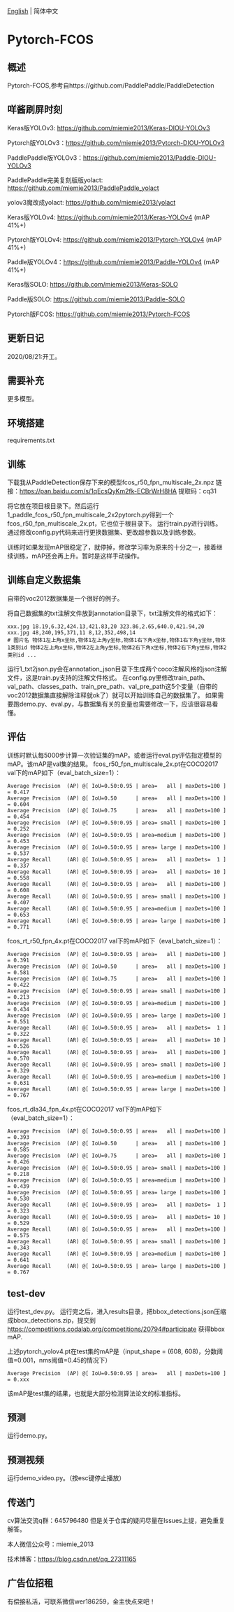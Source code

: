 [English](README_en.md) | 简体中文

# Pytorch-FCOS

## 概述
Pytorch-FCOS,参考自https://github.com/PaddlePaddle/PaddleDetection

## 咩酱刷屏时刻

Keras版YOLOv3: https://github.com/miemie2013/Keras-DIOU-YOLOv3

Pytorch版YOLOv3：https://github.com/miemie2013/Pytorch-DIOU-YOLOv3

PaddlePaddle版YOLOv3：https://github.com/miemie2013/Paddle-DIOU-YOLOv3

PaddlePaddle完美复刻版版yolact: https://github.com/miemie2013/PaddlePaddle_yolact

yolov3魔改成yolact: https://github.com/miemie2013/yolact

Keras版YOLOv4: https://github.com/miemie2013/Keras-YOLOv4 (mAP 41%+)

Pytorch版YOLOv4: https://github.com/miemie2013/Pytorch-YOLOv4 (mAP 41%+)

Paddle版YOLOv4：https://github.com/miemie2013/Paddle-YOLOv4 (mAP 41%+)

Keras版SOLO: https://github.com/miemie2013/Keras-SOLO

Paddle版SOLO: https://github.com/miemie2013/Paddle-SOLO

Pytorch版FCOS: https://github.com/miemie2013/Pytorch-FCOS

## 更新日记

2020/08/21:开工。

## 需要补充

更多模型。

## 环境搭建

requirements.txt

## 训练
下载我从PaddleDetection保存下来的模型fcos_r50_fpn_multiscale_2x.npz
链接：https://pan.baidu.com/s/1qEcsQyKm2fk-ECBrWrH8HA
提取码：cq31

将它放在项目根目录下。然后运行1_paddle_fcos_r50_fpn_multiscale_2x2pytorch.py得到一个fcos_r50_fpn_multiscale_2x.pt，它也位于根目录下。
运行train.py进行训练。通过修改config.py代码来进行更换数据集、更改超参数以及训练参数。

训练时如果发现mAP很稳定了，就停掉，修改学习率为原来的十分之一，接着继续训练，mAP还会再上升。暂时是这样手动操作。

## 训练自定义数据集
自带的voc2012数据集是一个很好的例子。

将自己数据集的txt注解文件放到annotation目录下，txt注解文件的格式如下：
```
xxx.jpg 18.19,6.32,424.13,421.83,20 323.86,2.65,640.0,421.94,20
xxx.jpg 48,240,195,371,11 8,12,352,498,14
# 图片名 物体1左上角x坐标,物体1左上角y坐标,物体1右下角x坐标,物体1右下角y坐标,物体1类别id 物体2左上角x坐标,物体2左上角y坐标,物体2右下角x坐标,物体2右下角y坐标,物体2类别id ...
```
运行1_txt2json.py会在annotation_json目录下生成两个coco注解风格的json注解文件，这是train.py支持的注解文件格式。
在config.py里修改train_path、val_path、classes_path、train_pre_path、val_pre_path这5个变量（自带的voc2012数据集直接解除注释就ok了）就可以开始训练自己的数据集了。
如果需要跑demo.py、eval.py，与数据集有关的变量也需要修改一下，应该很容易看懂。

## 评估
训练时默认每5000步计算一次验证集的mAP。或者运行eval.py评估指定模型的mAP。该mAP是val集的结果。
fcos_r50_fpn_multiscale_2x.pt在COCO2017 val下的mAP如下（eval_batch_size=1）：
```
Average Precision  (AP) @[ IoU=0.50:0.95 | area=   all | maxDets=100 ] = 0.417
Average Precision  (AP) @[ IoU=0.50      | area=   all | maxDets=100 ] = 0.604
Average Precision  (AP) @[ IoU=0.75      | area=   all | maxDets=100 ] = 0.454
Average Precision  (AP) @[ IoU=0.50:0.95 | area= small | maxDets=100 ] = 0.252
Average Precision  (AP) @[ IoU=0.50:0.95 | area=medium | maxDets=100 ] = 0.453
Average Precision  (AP) @[ IoU=0.50:0.95 | area= large | maxDets=100 ] = 0.537
Average Recall     (AR) @[ IoU=0.50:0.95 | area=   all | maxDets=  1 ] = 0.337
Average Recall     (AR) @[ IoU=0.50:0.95 | area=   all | maxDets= 10 ] = 0.558
Average Recall     (AR) @[ IoU=0.50:0.95 | area=   all | maxDets=100 ] = 0.608
Average Recall     (AR) @[ IoU=0.50:0.95 | area= small | maxDets=100 ] = 0.407
Average Recall     (AR) @[ IoU=0.50:0.95 | area=medium | maxDets=100 ] = 0.653
Average Recall     (AR) @[ IoU=0.50:0.95 | area= large | maxDets=100 ] = 0.771
```

fcos_rt_r50_fpn_4x.pt在COCO2017 val下的mAP如下（eval_batch_size=1）：
```
Average Precision  (AP) @[ IoU=0.50:0.95 | area=   all | maxDets=100 ] = 0.391
Average Precision  (AP) @[ IoU=0.50      | area=   all | maxDets=100 ] = 0.581
Average Precision  (AP) @[ IoU=0.75      | area=   all | maxDets=100 ] = 0.422
Average Precision  (AP) @[ IoU=0.50:0.95 | area= small | maxDets=100 ] = 0.213
Average Precision  (AP) @[ IoU=0.50:0.95 | area=medium | maxDets=100 ] = 0.434
Average Precision  (AP) @[ IoU=0.50:0.95 | area= large | maxDets=100 ] = 0.551
Average Recall     (AR) @[ IoU=0.50:0.95 | area=   all | maxDets=  1 ] = 0.322
Average Recall     (AR) @[ IoU=0.50:0.95 | area=   all | maxDets= 10 ] = 0.526
Average Recall     (AR) @[ IoU=0.50:0.95 | area=   all | maxDets=100 ] = 0.570
Average Recall     (AR) @[ IoU=0.50:0.95 | area= small | maxDets=100 ] = 0.329
Average Recall     (AR) @[ IoU=0.50:0.95 | area=medium | maxDets=100 ] = 0.631
Average Recall     (AR) @[ IoU=0.50:0.95 | area= large | maxDets=100 ] = 0.767
```

fcos_rt_dla34_fpn_4x.pt在COCO2017 val下的mAP如下（eval_batch_size=1）：
```
Average Precision  (AP) @[ IoU=0.50:0.95 | area=   all | maxDets=100 ] = 0.393
Average Precision  (AP) @[ IoU=0.50      | area=   all | maxDets=100 ] = 0.585
Average Precision  (AP) @[ IoU=0.75      | area=   all | maxDets=100 ] = 0.426
Average Precision  (AP) @[ IoU=0.50:0.95 | area= small | maxDets=100 ] = 0.218
Average Precision  (AP) @[ IoU=0.50:0.95 | area=medium | maxDets=100 ] = 0.439
Average Precision  (AP) @[ IoU=0.50:0.95 | area= large | maxDets=100 ] = 0.530
Average Recall     (AR) @[ IoU=0.50:0.95 | area=   all | maxDets=  1 ] = 0.323
Average Recall     (AR) @[ IoU=0.50:0.95 | area=   all | maxDets= 10 ] = 0.529
Average Recall     (AR) @[ IoU=0.50:0.95 | area=   all | maxDets=100 ] = 0.575
Average Recall     (AR) @[ IoU=0.50:0.95 | area= small | maxDets=100 ] = 0.343
Average Recall     (AR) @[ IoU=0.50:0.95 | area=medium | maxDets=100 ] = 0.641
Average Recall     (AR) @[ IoU=0.50:0.95 | area= large | maxDets=100 ] = 0.767
```

## test-dev
运行test_dev.py。
运行完之后，进入results目录，把bbox_detections.json压缩成bbox_detections.zip，提交到
https://competitions.codalab.org/competitions/20794#participate
获得bbox mAP.

上述pytorch_yolov4.pt在test集的mAP是（input_shape = (608, 608)，分数阈值=0.001，nms阈值=0.45的情况下）
```
Average Precision  (AP) @[ IoU=0.50:0.95 | area=   all | maxDets=100 ] = 0.xxx
```

该mAP是test集的结果，也就是大部分检测算法论文的标准指标。

## 预测
运行demo.py。

## 预测视频
运行demo_video.py。（按esc键停止播放）

## 传送门
cv算法交流q群：645796480
但是关于仓库的疑问尽量在Issues上提，避免重复解答。

本人微信公众号：miemie_2013

技术博客：https://blog.csdn.net/qq_27311165

## 广告位招租
有偿接私活，可联系微信wer186259，金主快点来吧！
